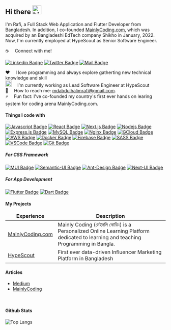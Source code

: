 ## Hi there <img src="https://user-images.githubusercontent.com/1303154/88677602-1635ba80-d120-11ea-84d8-d263ba5fc3c0.gif" width="28px" height="28px" alt="hi"/>

I'm Rafi, a Full Stack Web Application and Flutter Developer from Bangladesh. In addition, I co-founded [MainlyCoding.com](https://mainlycoding.com), which was acquired by an Bangladeshi EdTech company Shikho in January, 2022. Now, I'm currently employed at HypeScout as Senior Software Engineer.

:coffee: &emsp;Connect with me!

[![Linkedin Badge](https://img.shields.io/badge/LinkedIn-0077B5?style=for-the-badge&logo=linkedin&logoColor=white)](https://www.linkedin.com/in/md-abdul-halim-rafi/) [![Twitter Badge](https://img.shields.io/badge/Twitter-1DA1F2?style=for-the-badge&logo=twitter&logoColor=white)](https://twitter.com/AbdulHalimRafi) [![Mail Badge](https://img.shields.io/badge/Gmail-D14836?style=for-the-badge&logo=gmail&logoColor=white)](mailto:mdabdulhalimrafi@gmail.com)


:hearts: &emsp;I love programming and always explore gatherting new technical knowledge and skill <br/>
<img src="https://emojipedia-us.s3.dualstack.us-west-1.amazonaws.com/thumbs/72/facebook/230/man-tipping-hand-type-1-2_1f481-1f3fb-200d-2642-fe0f.png" alt="man hand raise emo" height="20px" /> &emsp;I’m currently working as Lead Software Engineer at HypeScout <br/>
:e-mail: &emsp;How to reach me: mdabdulhalimrafi@gmail.com.<br/>
⚡ &emsp;Fun fact: I've co-founded my country's first ever hands on learing system for coding arena MainlyCoding.com.

#### Things I code with

[![Javascript Badge](https://img.shields.io/badge/-Javascript-F0DB4F?style=for-the-badge&labelColor=black&logo=javascript&logoColor=F0DB4F)](#) [![React Badge](https://img.shields.io/badge/-React-61DBFB?style=for-the-badge&labelColor=black&logo=react&logoColor=61DBFB)](#) [![Next.js Badge](https://img.shields.io/badge/next.js-000000?style=for-the-badge&logo=nextdotjs&logoColor=white)](#) [![Nodejs Badge](https://img.shields.io/badge/-Nodejs-3C873A?style=for-the-badge&labelColor=black&logo=node.js&logoColor=3C873A)](#) [![Express.js Badge](https://img.shields.io/badge/Express.js-000000?style=for-the-badge&logo=express&logoColor=white)](#) [![MySQL Badge](https://img.shields.io/badge/MySQL-FF5252?style=for-the-badge&logo=mysql&logoColor=FF5252&labelColor=FFFFFF)](#) [![Nginx Badge](https://img.shields.io/badge/nginx-41B33E?style=for-the-badge&logo=nginx&logoColor=FFFFFF)](#) [![GCloud Badge](https://img.shields.io/badge/google%20cloud-E34133?style=for-the-badge&logo=googlecloud&logoColor=E34133&labelColor=FFFFFF)](#) [![AWS Badge](https://img.shields.io/badge/-aws-252F3E?style=for-the-badge&labelColor=FF9900&logo=amazon&logoColor=252F3E)](#) [![Docker Badge](https://img.shields.io/badge/DOCKER-52B6FF?style=for-the-badge&logo=docker&logoColor=FFFFFF)](#) [![Firebase Badge](https://img.shields.io/badge/-Firebase-FFCB2B?style=for-the-badge&labelColor=f9f9f9&logo=firebase&logoColor=F5820C)](#) [![SASS Badge](https://img.shields.io/badge/Sass-CC6699?style=for-the-badge&logo=sass&logoColor=white)](#) [![VSCode Badge](https://img.shields.io/badge/Visual_Studio-5C2D91?style=for-the-badge&logo=visual%20studio&logoColor=white)](#) [![Git Badge](https://img.shields.io/badge/Git-F05032?style=for-the-badge&logo=git&logoColor=white)](#)

##### For CSS Framework
[![MUI Badge](https://img.shields.io/badge/mui-0E93E6?style=for-the-badge&logo=mui&logoColor=0E93E6&labelColor=FFFFFF)](#)
[![Semantic-UI Badge](https://img.shields.io/badge/semantic%20ui-35BCB2?style=for-the-badge&logo=semanticui&logoColor=FFFFFF)](#)
[![Ant-Design Badge](https://img.shields.io/badge/ant%20design-1990FF?style=for-the-badge&logo=antdesign&logoColor=FFF&labelColor=F54054)](#)
[![Next-UI Badge](https://img.shields.io/badge/next%20ui-FFF?style=for-the-badge&logo=nextuirg&logoColor=000)](#)

##### For App Development
[![Flutter Badge](https://img.shields.io/badge/flutter-00D1FF?style=for-the-badge&logo=flutter&logoColor=00D1FF&labelColor=FFFFFF)](#)
[![Dart Badge](https://img.shields.io/badge/dart-00B4ED?style=for-the-badge&logo=dart&logoColor=FFFFFF)](#)

#### My Projects

<table>
  <thead align="center">
    <tr border: none;>
      <td><b>Experience</b></td>
      <td><b>Description</b></td>
    </tr>
  </thead>
  <tbody>
    <tr>
      <td><a href="https://mainlycoding.com" target="_blank">MainlyCoding.com</td>
      <td>Mainly Coding (মেইনলি কোডিং) is a Personalized Online Learning Platform dedicated to learning and teaching Programming in Bangla.</td>
    </tr>
    <tr>
      <td><a href="https://www.hypescout.co" target="_blank">HypeScout</a></td>
      <td>First ever data-driven Influencer Marketing Platform in Bangladesh</td>
    </tr>
  </tbody>
</table>

#### Articles

- [Medium](https://mdabdulhalimrafi.medium.com/)
- [MainlyCoding](https://mainlycoding.com/profile/@md-abdul-halim-rafi)


<br >

#### Github Stats

![Top Langs](https://github-readme-stats.vercel.app/api/top-langs/?username=Md-Abdul-Halim-Rafi&layout=compact)

